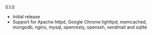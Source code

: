 0.1.0 
* Initial release
* Support for Apache httpd, Google Chrome lighttpd, memcached, mongodb, nginx, mysql,
  openresty, openssh, sendmail and sqlite